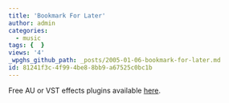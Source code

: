 ```yaml
---
title: 'Bookmark For Later'
author: admin
categories:
  - music
tags: {  }
views: '4'
_wpghs_github_path: _posts/2005-01-06-bookmark-for-later.md
id: 81241f3c-4f99-4be8-8bb9-a67525c0bc1b
---
```

<p>Free AU or VST effects plugins available <a href="http://www.collective.co.uk/expertsleepers/">here</a>.</p>
